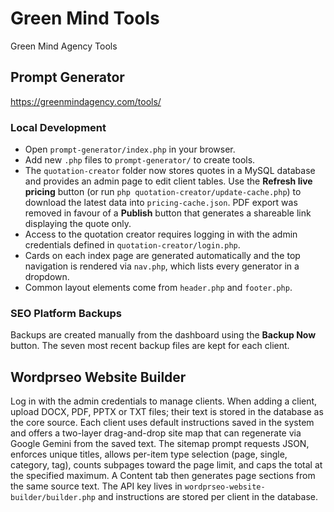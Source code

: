# Green Mind Tools
Green Mind Agency Tools

## Prompt Generator
https://greenmindagency.com/tools/

### Local Development
- Open `prompt-generator/index.php` in your browser.
- Add new `.php` files to `prompt-generator/` to create tools.
- The `quotation-creator` folder now stores quotes in a MySQL database and provides an admin page to edit client tables. Use the **Refresh live pricing** button (or run `php quotation-creator/update-cache.php`) to download the latest data into `pricing-cache.json`. PDF export was removed in favour of a **Publish** button that generates a shareable link displaying the quote only.
- Access to the quotation creator requires logging in with the admin credentials defined in `quotation-creator/login.php`.
- Cards on each index page are generated automatically and the top navigation is rendered via `nav.php`, which lists every generator in a dropdown.
- Common layout elements come from `header.php` and `footer.php`.

### SEO Platform Backups
Backups are created manually from the dashboard using the **Backup Now**
button. The seven most recent backup files are kept for each client.

## Wordprseo Website Builder
Log in with the admin credentials to manage clients. When adding a client, upload DOCX, PDF, PPTX or TXT files; their text is stored in the database as the core source. Each client uses default instructions saved in the system and offers a two-layer drag-and-drop site map that can regenerate via Google Gemini from the saved text. The sitemap prompt requests JSON, enforces unique titles, allows per-item type selection (page, single, category, tag), counts subpages toward the page limit, and caps the total at the specified maximum. A Content tab then generates page sections from the same source text. The API key lives in `wordprseo-website-builder/builder.php` and instructions are stored per client in the database.

